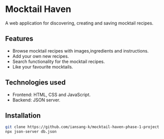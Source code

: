 # Mocktail Haven

A web application for discovering, creating and saving mocktail recipes.

## Features

- Browse mocktail recipes with images,ingredients and instructions.
- Add your own new recipes.
- Search functionality for the mocktail recipes.
- Like your favourite mocktails.

## Technologies used

- Frontend: HTML, CSS and JavaScript.
- Backend: JSON server.

## Installation

```bash
git clone https://github.com/iansang-k/mocktail-haven-phase-1-project
npx json-server db.json
```
